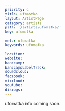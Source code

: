 ```yaml
---
priority: c
title: ufomatka
layout: ArtistPage
category: artists
path: '/artists/ufomatka/'
key: ufomatka

meta: ufomatka
keywords: ufomatka

location: 
website: 
bandcamp: 
bandcampLabelTrack: 
soundcloud: 
facebook: 
mixcloud: 
youtube: 
discogs: 
---
```


ufomatka info coming soon.


